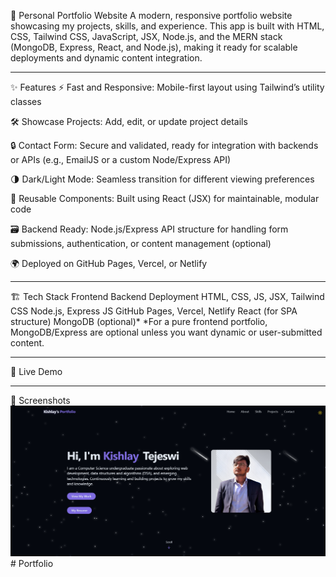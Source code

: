 🚀 Personal Portfolio Website
A modern, responsive portfolio website showcasing my projects, skills, and experience. This app is built with HTML, CSS, Tailwind CSS, JavaScript, JSX, Node.js, and the MERN stack (MongoDB, Express, React, and Node.js), making it ready for scalable deployments and dynamic content integration.

---

✨ Features
⚡ Fast and Responsive: Mobile-first layout using Tailwind’s utility classes

🛠 Showcase Projects: Add, edit, or update project details

🔒 Contact Form: Secure and validated, ready for integration with backends or APIs (e.g., EmailJS or a custom Node/Express API)

🌗 Dark/Light Mode: Seamless transition for different viewing preferences

🧩 Reusable Components: Built using React (JSX) for maintainable, modular code

🗃 Backend Ready: Node.js/Express API structure for handling form submissions, authentication, or content management (optional)

🌍 Deployed on GitHub Pages, Vercel, or Netlify

---

🏗️ Tech Stack
Frontend	Backend	Deployment
HTML, CSS, JS, JSX, Tailwind CSS	Node.js, Express JS	GitHub Pages, Vercel, Netlify
React (for SPA structure)	MongoDB (optional)*	
*For a pure frontend portfolio, MongoDB/Express are optional unless you want dynamic or user-submitted content.

---

🔗 Live Demo


---

📸 Screenshots
![Portfolio Screenshot](/screenshot.png)#   P o r t f o l i o 
 
 